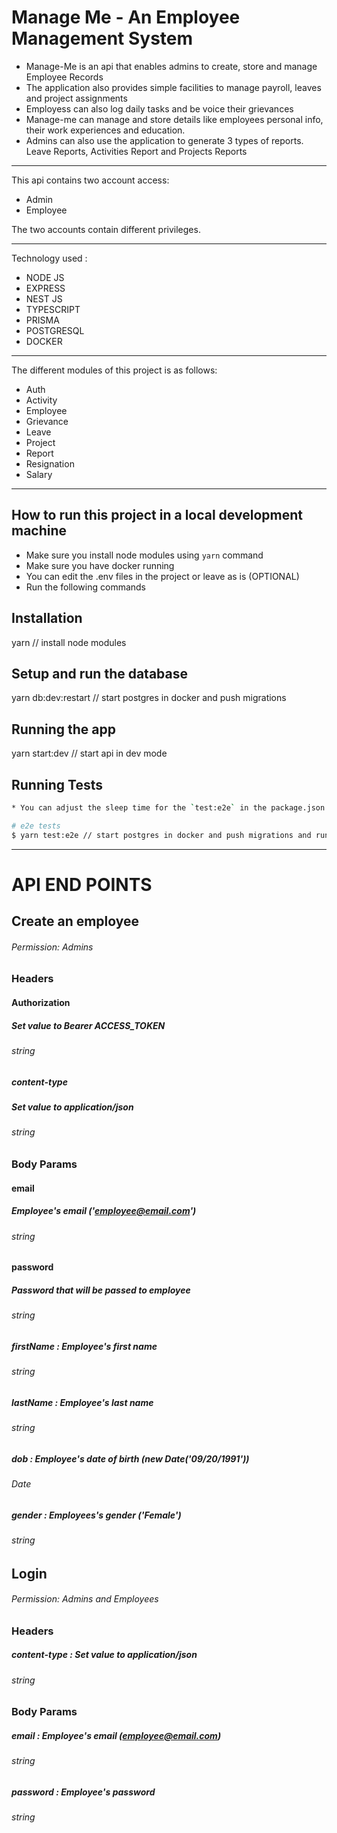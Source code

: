 # Manage Me - An Employee Management System

- Manage-Me is an api that enables admins to create, store and manage Employee Records
- The application also provides simple facilities to manage payroll, leaves and project assignments
- Employess can also log daily tasks and be voice their grievances
- Manage-me can manage and store details like employees personal info, their work experiences and education.
- Admins can also use the application to generate 3 types of reports. Leave Reports, Activities Report and Projects Reports

-------------

This api contains two account access:
- Admin
- Employee

The two accounts contain different privileges.

-------------
Technology used :
- NODE JS 
- EXPRESS
- NEST JS
- TYPESCRIPT 
- PRISMA
- POSTGRESQL
- DOCKER

-------------

The different modules of this project is as follows:
- Auth
- Activity
- Employee
- Grievance
- Leave
- Project
- Report
- Resignation
- Salary

-------------

## How to run this project in a local development machine
* Make sure you install node modules using `yarn` command
* Make sure you have docker running
* You can edit the .env files in the project or leave as is (OPTIONAL)
* Run the following commands
## Installation

yarn // install node modules

## Setup and run the database

yarn db:dev:restart // start postgres in docker and push migrations

## Running the app

yarn start:dev // start api in dev mode

## Running Tests

```bash
* You can adjust the sleep time for the `test:e2e` in the package.json file to suite your system speed.

# e2e tests
$ yarn test:e2e // start postgres in docker and push migrations and run the e2e test

```

-------------


# API END POINTS

## Create an employee
###### Permission: Admins

### Headers

#### Authorization
##### Set value to Bearer ACCESS_TOKEN
###### string

##### content-type
##### Set value to application/json
###### string

### Body Params

#### email
##### Employee's email ('employee@email.com')
###### string

#### password
##### Password that will be passed to employee
###### string

##### firstName : Employee's first name
###### string

##### lastName : Employee's last name
###### string

##### dob : Employee's date of birth (new Date('09/20/1991'))
###### Date

##### gender : Employees's gender ('Female')
###### string


## Login
###### Permission: Admins and Employees

### Headers

##### content-type  : Set value to application/json
###### string


### Body Params

##### email : Employee's email (employee@email.com)
###### string


##### password : Employee's password
###### string



